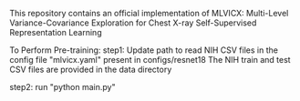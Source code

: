 This repository contains an official implementation of MLVICX: Multi-Level Variance-Covariance Exploration for Chest X-ray Self-Supervised Representation Learning

To Perform Pre-training:
  step1: Update path to read NIH CSV files in the config file "mlvicx.yaml" present in configs/resnet18 
         The NIH train and test CSV files are provided in the data directory 

  step2: run "python main.py"
